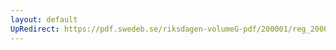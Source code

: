 ```yaml
---
layout: default
UpRedirect: https://pdf.swedeb.se/riksdagen-volumeG-pdf/200001/reg_200001/reg_200001_0193.pdf
---
```

